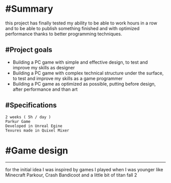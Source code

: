 # #Summary

this project has finally tested my ability to be able to work hours in a row and to be able to publish something finished and with optimized performance thanks to better programming techniques.

## #Project goals

- Building a PC game with simple and effective design, to test and improve my skills as designer
- Building a PC game with complex technical structure under the surface, to test and improve my skills as a game programmer
- Building a PC game as optimized as possible, putting before design, after performance and than art

## #Specifications

    2 weeks ( 5h / day )
    Parkur Game
    Developed in Unreal Egine
    Texures made in Quixel Mixer



# #Game design
<hr>  
for the initial idea I was inspired by games I played when I was younger like Minecraft Parkour, Crash Bandicoot and a little bit of titan fall 2
